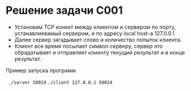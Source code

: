 # Решение задачи С001

* Установим TCP конект между клиентом и сервером по порту, устанавлиевамый сервером, и по адресу local host-a 127.0.0.1
* Далее сервер загадывает слово и количество попыток клиента.
* Клиент все время посылает символ серверу, сервер это обрадатывает и отправляет клиенту текущий результат и в конце результат.

Пример запуска программ


` ./server 50014`
`./client 127.0.0.1 50014`

